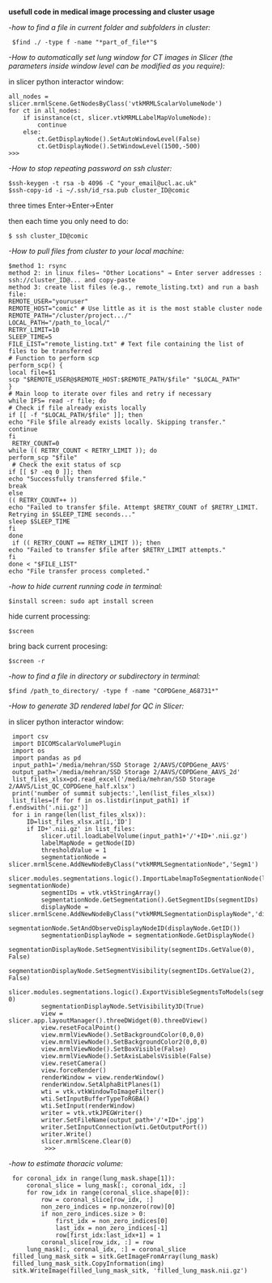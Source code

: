 **usefull code in medical image processing and cluster usage**


*-how to find a file in current folder and subfolders in cluster:*


     $find ./ -type f -name "*part_of_file*"$

*-How to automatically set lung window for CT images in Slicer (the parameters inside window level can be modified as you require):*

in slicer python interactor window:


    all_nodes = slicer.mrmlScene.GetNodesByClass('vtkMRMLScalarVolumeNode')
    for ct in all_nodes:
        if isinstance(ct, slicer.vtkMRMLLabelMapVolumeNode):
            continue
        else:
            ct.GetDisplayNode().SetAutoWindowLevel(False)
            ct.GetDisplayNode().SetWindowLevel(1500,-500) 
    >>> 

*-How to stop repeating password on ssh cluster:*

    $ssh-keygen -t rsa -b 4096 -C "your_email@ucl.ac.uk"
    $ssh-copy-id -i ~/.ssh/id_rsa.pub cluster_ID@comic
  
 three times Enter->Enter->Enter
 
 then each time you only need to do:
 
    $ ssh cluster_ID@comic

*-How to pull files from cluster to your local machine:*

    $method 1: rsync
    method 2: in linux files→ "Other Locations" → Enter server addresses : ssh://cluster_ID@... and copy-paste
    method 3: create list files (e.g., remote_listing.txt) and run a bash file:
    REMOTE_USER="youruser"
    REMOTE_HOST="comic" # Use little as it is the most stable cluster node
    REMOTE_PATH="/cluster/project.../"
    LOCAL_PATH="/path_to_local/"
    RETRY_LIMIT=10
    SLEEP_TIME=5
    FILE_LIST="remote_listing.txt" # Text file containing the list of files to be transferred
    # Function to perform scp
    perform_scp() {
    local file=$1
    scp "$REMOTE_USER@$REMOTE_HOST:$REMOTE_PATH/$file" "$LOCAL_PATH"
    }
    # Main loop to iterate over files and retry if necessary
    while IFS= read -r file; do
    # Check if file already exists locally
    if [[ -f "$LOCAL_PATH/$file" ]]; then
    echo "File $file already exists locally. Skipping transfer."
    continue
    fi
     RETRY_COUNT=0
    while (( RETRY_COUNT < RETRY_LIMIT )); do
    perform_scp "$file"
     # Check the exit status of scp
    if [[ $? -eq 0 ]]; then
    echo "Successfully transferred $file."
    break
    else
    (( RETRY_COUNT++ ))
    echo "Failed to transfer $file. Attempt $RETRY_COUNT of $RETRY_LIMIT. Retrying in $SLEEP_TIME seconds..."
    sleep $SLEEP_TIME
    fi
    done
     if (( RETRY_COUNT == RETRY_LIMIT )); then
    echo "Failed to transfer $file after $RETRY_LIMIT attempts."
    fi
    done < "$FILE_LIST"
    echo "File transfer process completed."

*-how to hide current running code in terminal:*

    $install screen: sudo apt install screen
hide current processing: 

    $screen
bring back current procesing:

    $screen -r
    
*-how to find a file in directory or subdirectory in terminal:*

    $find /path_to_directory/ -type f -name "COPDGene_A68731*"

*-How to generate 3D rendered label for QC in Slicer:*

in slicer python interactor window:


     import csv
     import DICOMScalarVolumePlugin
     import os
     import pandas as pd
     input_path1='/media/mehran/SSD Storage 2/AAVS/COPDGene_AAVS'
     output_path='/media/mehran/SSD Storage 2/AAVS/COPDGene_AAVS_2d'
     list_files_xlsx=pd.read_excel('/media/mehran/SSD Storage 2/AAVS/List_QC_COPDGene_half.xlsx')
     print('number of summit subjects:',len(list_files_xlsx))
     list_files=[f for f in os.listdir(input_path1) if f.endswith('.nii.gz')]
     for i in range(len(list_files_xlsx)):
         ID=list_files_xlsx.at[i,'ID']
         if ID+'.nii.gz' in list_files:
             slicer.util.loadLabelVolume(input_path1+'/'+ID+'.nii.gz')
             labelMapNode = getNode(ID)
             thresholdValue = 1
             segmentationNode = slicer.mrmlScene.AddNewNodeByClass("vtkMRMLSegmentationNode",'Segm1')
             slicer.modules.segmentations.logic().ImportLabelmapToSegmentationNode(labelMapNode, segmentationNode)
             segmentIDs = vtk.vtkStringArray()
             segmentationNode.GetSegmentation().GetSegmentIDs(segmentIDs)
             displayNode = slicer.mrmlScene.AddNewNodeByClass("vtkMRMLSegmentationDisplayNode",'disp_segm')
             segmentationNode.SetAndObserveDisplayNodeID(displayNode.GetID())
             segmentationDisplayNode = segmentationNode.GetDisplayNode()
             segmentationDisplayNode.SetSegmentVisibility(segmentIDs.GetValue(0), False)
             segmentationDisplayNode.SetSegmentVisibility(segmentIDs.GetValue(2), False)
             slicer.modules.segmentations.logic().ExportVisibleSegmentsToModels(segmentationNode, 0)
             segmentationDisplayNode.SetVisibility3D(True)
             view = slicer.app.layoutManager().threeDWidget(0).threeDView()
             view.resetFocalPoint()
             view.mrmlViewNode().SetBackgroundColor(0,0,0)
             view.mrmlViewNode().SetBackgroundColor2(0,0,0)
             view.mrmlViewNode().SetBoxVisible(False)
             view.mrmlViewNode().SetAxisLabelsVisible(False)
             view.resetCamera()
             view.forceRender()
             renderWindow = view.renderWindow()
             renderWindow.SetAlphaBitPlanes(1)
             wti = vtk.vtkWindowToImageFilter()
             wti.SetInputBufferTypeToRGBA()
             wti.SetInput(renderWindow)
             writer = vtk.vtkJPEGWriter()
             writer.SetFileName(output_path+'/'+ID+'.jpg')
             writer.SetInputConnection(wti.GetOutputPort())
             writer.Write()
             slicer.mrmlScene.Clear(0)
              >>> 

*-how to estimate thoracic volume:*

     for coronal_idx in range(lung_mask.shape[1]):
         coronal_slice = lung_mask[:, coronal_idx, :]    
         for row_idx in range(coronal_slice.shape[0]):
             row = coronal_slice[row_idx, :]        
             non_zero_indices = np.nonzero(row)[0]        
             if non_zero_indices.size > 0:
                 first_idx = non_zero_indices[0]
                 last_idx = non_zero_indices[-1]            
                 row[first_idx:last_idx+1] = 1       
             coronal_slice[row_idx, :] = row    
         lung_mask[:, coronal_idx, :] = coronal_slice
     filled_lung_mask_sitk = sitk.GetImageFromArray(lung_mask)
     filled_lung_mask_sitk.CopyInformation(img)
     sitk.WriteImage(filled_lung_mask_sitk, 'filled_lung_mask.nii.gz')
